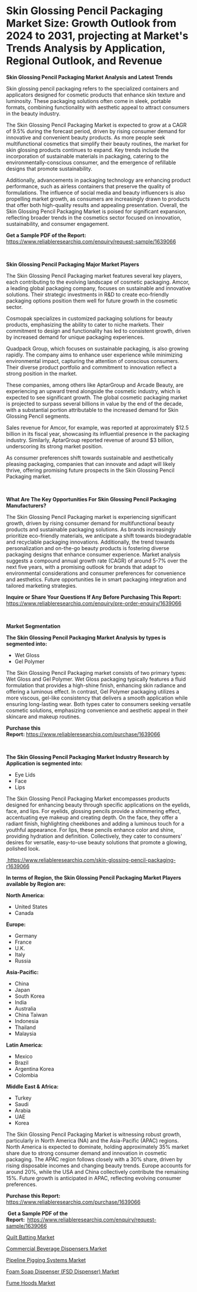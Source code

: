 <p><h1>Skin Glossing Pencil Packaging Market Size: Growth Outlook from 2024 to 2031, projecting at Market's Trends Analysis by Application, Regional Outlook, and Revenue</h1></p><p><strong>Skin Glossing Pencil Packaging Market Analysis and Latest Trends</strong></p>
<p><p>Skin glossing pencil packaging refers to the specialized containers and applicators designed for cosmetic products that enhance skin texture and luminosity. These packaging solutions often come in sleek, portable formats, combining functionality with aesthetic appeal to attract consumers in the beauty industry.</p><p>The Skin Glossing Pencil Packaging Market is expected to grow at a CAGR of 9.5% during the forecast period, driven by rising consumer demand for innovative and convenient beauty products. As more people seek multifunctional cosmetics that simplify their beauty routines, the market for skin glossing products continues to expand. Key trends include the incorporation of sustainable materials in packaging, catering to the environmentally-conscious consumer, and the emergence of refillable designs that promote sustainability.</p><p>Additionally, advancements in packaging technology are enhancing product performance, such as airless containers that preserve the quality of formulations. The influence of social media and beauty influencers is also propelling market growth, as consumers are increasingly drawn to products that offer both high-quality results and appealing presentation. Overall, the Skin Glossing Pencil Packaging Market is poised for significant expansion, reflecting broader trends in the cosmetics sector focused on innovation, sustainability, and consumer engagement.</p></p>
<p><strong>Get a Sample PDF of the Report:&nbsp;</strong> <a href="https://www.reliableresearchiq.com/enquiry/request-sample/1639066?utm_campaign=1137&utm_medium=2&utm_source=Github&utm_content=ia&utm_term=11102024&utm_id=skin-glossing-pencil-packaging">https://www.reliableresearchiq.com/enquiry/request-sample/1639066</a></p>
<p>&nbsp;</p>
<p><strong>Skin Glossing Pencil Packaging Major Market Players</strong></p>
<p><p>The Skin Glossing Pencil Packaging market features several key players, each contributing to the evolving landscape of cosmetic packaging. Amcor, a leading global packaging company, focuses on sustainable and innovative solutions. Their strategic investments in R&D to create eco-friendly packaging options position them well for future growth in the cosmetic sector.</p><p>Cosmopak specializes in customized packaging solutions for beauty products, emphasizing the ability to cater to niche markets. Their commitment to design and functionality has led to consistent growth, driven by increased demand for unique packaging experiences.</p><p>Quadpack Group, which focuses on sustainable packaging, is also growing rapidly. The company aims to enhance user experience while minimizing environmental impact, capturing the attention of conscious consumers. Their diverse product portfolio and commitment to innovation reflect a strong position in the market.</p><p>These companies, among others like AptarGroup and Arcade Beauty, are experiencing an upward trend alongside the cosmetic industry, which is expected to see significant growth. The global cosmetic packaging market is projected to surpass several billions in value by the end of the decade, with a substantial portion attributable to the increased demand for Skin Glossing Pencil segments.</p><p>Sales revenue for Amcor, for example, was reported at approximately $12.5 billion in its fiscal year, showcasing its influential presence in the packaging industry. Similarly, AptarGroup reported revenue of around $3 billion, underscoring its strong market position. </p><p>As consumer preferences shift towards sustainable and aesthetically pleasing packaging, companies that can innovate and adapt will likely thrive, offering promising future prospects in the Skin Glossing Pencil Packaging market.</p></p>
<p>&nbsp;</p>
<p><strong>What Are The Key Opportunities For Skin Glossing Pencil Packaging Manufacturers?</strong></p>
<p><p>The Skin Glossing Pencil Packaging market is experiencing significant growth, driven by rising consumer demand for multifunctional beauty products and sustainable packaging solutions. As brands increasingly prioritize eco-friendly materials, we anticipate a shift towards biodegradable and recyclable packaging innovations. Additionally, the trend towards personalization and on-the-go beauty products is fostering diverse packaging designs that enhance consumer experience. Market analysis suggests a compound annual growth rate (CAGR) of around 5-7% over the next five years, with a promising outlook for brands that adapt to environmental considerations and consumer preferences for convenience and aesthetics. Future opportunities lie in smart packaging integration and tailored marketing strategies.</p></p>
<p><strong>Inquire or Share Your Questions If Any Before Purchasing This Report:</strong> <a href="https://www.reliableresearchiq.com/enquiry/pre-order-enquiry/1639066?utm_campaign=1137&utm_medium=2&utm_source=Github&utm_content=ia&utm_term=11102024&utm_id=skin-glossing-pencil-packaging">https://www.reliableresearchiq.com/enquiry/pre-order-enquiry/1639066</a></p>
<p>&nbsp;</p>
<p><strong>Market Segmentation</strong></p>
<p><strong>The Skin Glossing Pencil Packaging Market Analysis by types is segmented into:</strong></p>
<p><ul><li>Wet Gloss</li><li>Gel Polymer</li></ul></p>
<p><p>The Skin Glossing Pencil Packaging market consists of two primary types: Wet Gloss and Gel Polymer. Wet Gloss packaging typically features a fluid formulation that provides a high-shine finish, enhancing skin radiance and offering a luminous effect. In contrast, Gel Polymer packaging utilizes a more viscous, gel-like consistency that delivers a smooth application while ensuring long-lasting wear. Both types cater to consumers seeking versatile cosmetic solutions, emphasizing convenience and aesthetic appeal in their skincare and makeup routines.</p></p>
<p><strong>Purchase this Report:&nbsp;</strong><a href="https://www.reliableresearchiq.com/purchase/1639066?utm_campaign=1137&utm_medium=2&utm_source=Github&utm_content=ia&utm_term=11102024&utm_id=skin-glossing-pencil-packaging">https://www.reliableresearchiq.com/purchase/1639066</a></p>
<p>&nbsp;</p>
<p><strong>The Skin Glossing Pencil Packaging Market Industry Research by Application is segmented into:</strong></p>
<p><ul><li>Eye Lids</li><li>Face</li><li>Lips</li></ul></p>
<p><p>The Skin Glossing Pencil Packaging Market encompasses products designed for enhancing beauty through specific applications on the eyelids, face, and lips. For eyelids, glossing pencils provide a shimmering effect, accentuating eye makeup and creating depth. On the face, they offer a radiant finish, highlighting cheekbones and adding a luminous touch for a youthful appearance. For lips, these pencils enhance color and shine, providing hydration and definition. Collectively, they cater to consumers' desires for versatile, easy-to-use beauty solutions that promote a glowing, polished look.</p></p>
<p><a href="https://www.reliableresearchiq.com/skin-glossing-pencil-packaging-r1639066?utm_campaign=1137&utm_medium=2&utm_source=Github&utm_content=ia&utm_term=11102024&utm_id=skin-glossing-pencil-packaging">&nbsp;https://www.reliableresearchiq.com/skin-glossing-pencil-packaging-r1639066</a></p>
<p><strong>In terms of Region, the Skin Glossing Pencil Packaging Market Players available by Region are:</strong></p>
<p>
    <p> <strong> North America: </strong>
        <ul>
            <li>United States</li>
            <li>Canada</li>
        </ul>
        </p> 
    <p> <strong> Europe: </strong>
        <ul>
            <li>Germany</li>
            <li>France</li>
            <li>U.K.</li>
            <li>Italy</li>
            <li>Russia</li>
        </ul>
        </p> 
    <p> <strong> Asia-Pacific: </strong>
        <ul>
            <li>China</li>
            <li>Japan</li>
            <li>South Korea</li>
            <li>India</li>
            <li>Australia</li>
            <li>China Taiwan</li>
            <li>Indonesia</li>
            <li>Thailand</li>
            <li>Malaysia</li>
        </ul>
        </p> 
    <p> <strong> Latin America: </strong>
        <ul>
            <li>Mexico</li>
            <li>Brazil</li>
            <li>Argentina Korea</li>
            <li>Colombia</li>
        </ul>
        </p> 
    <p> <strong> Middle East & Africa: </strong>
        <ul>
            <li>Turkey</li>
            <li>Saudi</li>
            <li>Arabia</li>
            <li>UAE</li>
            <li>Korea</li>
        </ul>
    </p>
    </p>
<p><p>The Skin Glossing Pencil Packaging Market is witnessing robust growth, particularly in North America (NA) and the Asia-Pacific (APAC) regions. North America is expected to dominate, holding approximately 35% market share due to strong consumer demand and innovation in cosmetic packaging. The APAC region follows closely with a 30% share, driven by rising disposable incomes and changing beauty trends. Europe accounts for around 20%, while the USA and China collectively contribute the remaining 15%. Future growth is anticipated in APAC, reflecting evolving consumer preferences.</p></p>
<p><strong>Purchase this Report: </strong><a href="https://www.reliableresearchiq.com/purchase/1639066?utm_campaign=1137&utm_medium=2&utm_source=Github&utm_content=ia&utm_term=11102024&utm_id=skin-glossing-pencil-packaging">https://www.reliableresearchiq.com/purchase/1639066</a></p>
<p>&nbsp;<strong>Get a Sample PDF of the Report:&nbsp;&nbsp;</strong><a href="https://www.reliableresearchiq.com/enquiry/request-sample/1639066?utm_campaign=1137&utm_medium=2&utm_source=Github&utm_content=ia&utm_term=11102024&utm_id=skin-glossing-pencil-packaging">https://www.reliableresearchiq.com/enquiry/request-sample/1639066</a></p>
<p><strong></strong></p>
<p><p><a href="https://www.linkedin.com/pulse/strategic-forecast-quilt-batting-market-growth-trends-size-2024-mm63e?utm_campaign=1137&utm_medium=2&utm_source=Github&utm_content=ia&utm_term=11102024&utm_id=skin-glossing-pencil-packaging">Quilt Batting Market</a></p><p><a href="https://issuu.com/reportprime-2/docs/commercial-beverage-dispensers-mark_7a5b3e1efa024e?utm_campaign=1137&utm_medium=2&utm_source=Github&utm_content=ia&utm_term=11102024&utm_id=skin-glossing-pencil-packaging">Commercial Beverage Dispensers Market</a></p><p><a href="https://issuu.com/reportprime-2/docs/pipeline-pigging-systems-market-siz_e57154ea83a1f6?utm_campaign=1137&utm_medium=2&utm_source=Github&utm_content=ia&utm_term=11102024&utm_id=skin-glossing-pencil-packaging">Pipeline Pigging Systems Market</a></p><p><a href="https://github.com/RunaHaque64/Market-Research-Report-List-1/blob/main/foam-soap-dispenser-fsd-dispenser-market.md?utm_campaign=1137&utm_medium=2&utm_source=Github&utm_content=ia&utm_term=11102024&utm_id=skin-glossing-pencil-packaging">Foam Soap Dispenser (FSD Dispenser) Market</a></p><p><a href="https://github.com/CarolynWatkins697/Market-Research-Report-List-1/blob/main/fume-hoods-market.md?utm_campaign=1137&utm_medium=2&utm_source=Github&utm_content=ia&utm_term=11102024&utm_id=skin-glossing-pencil-packaging">Fume Hoods Market</a></p></p>